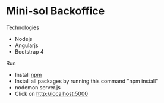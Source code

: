 # Mini-sol Backoffice

Technologies
- Nodejs
- Angularjs
- Bootstrap 4


Run
- Install <a href="https://www.npmjs.com/get-npm"  target="_blank">npm</a>
- Install all packages by running this command "npm install"
- nodemon server.js
- Click on <a href="http://localhost:5000" target="_blank">http://localhost:5000</a>
